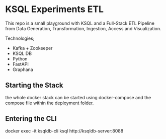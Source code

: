 # KSQL Experiments ETL 

This repo is a small playground with KSQL and a Full-Stack ETL Pipeline from Data Generation, Transformation, Ingestion, Access and Visualization. 

Technologies;
- Kafka + Zookeeper 
- KSQL DB 
- Python 
- FastAPI 
- Graphana



## Starting the Stack 

the whole docker stack can be started using docker-compose and the compose file within the deployment folder. 

## Entering the CLI 

docker exec -it ksqldb-cli ksql http://ksqldb-server:8088            
